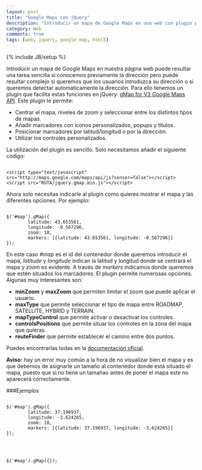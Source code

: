 ```yaml
---
layout: post
title: "Google Maps con jQuery"
description: "Introducir un mapa de Google Maps en una web con plugin para jQuery."
category: Web
comments: true
tags: [web, jquery, google map, html5]
---
```

<script type="text/javascript" src="http://maps.google.com/maps/api/js?sensor=false"></script>
<script src="http://cdn.jquerytools.org/1.2.7/full/jquery.tools.min.js"></script>
<script src="/recursos/js/jquery.gmap.min.js"></script>
<link rel="stylesheet" href="//cdnjs.cloudflare.com/ajax/libs/highlight.js/8.3/styles/default.min.css">
<script src="//cdnjs.cloudflare.com/ajax/libs/highlight.js/8.3/highlight.min.js"></script>
{% include JB/setup %}

Introducir un mapa de Google Maps en nuestra página web puede resultar una tarea sencilla si conocemos previamente la dirección pero puede resultar complejo si queremos que los usuarios introduzca su dirección o si queremos detectar automaticamente la dirección. Para ello tenemos un plugin que facilita estas funciones en jQuery: [gMap for V3 Google Maps API](https://github.com/fridek/gmap). Este plugin te permite:

* Centrar el mapa, niveles de zoom y seleccionar entre los distintos tipos de mapas.
* Añadir marcadores con iconos personalizados, popups y títulos.
* Posicionar marcadores por latitud/longitud o por la dirección.
* Utilizar los controles personalizados.

La utilización del plugin es sencillo. Solo necesitamos añadir el siguiente código:
<pre><code class="html">
&lt;script type="text/javascript" src="http://maps.google.com/maps/api/js?sensor=false"&gt;&lt;/script&gt;
&lt;script src="RUTA/jquery.gmap.min.js"&gt;&lt;/script&gt;
</code></pre>

Ahora solo necesitas indicarle al plugin como quieres mostrar el mapa y las diferentes opciones. Por ejemplo:
<pre><code class="javascript">
$('#map').gMap({
        latitude: 43.653561,
        longitude: -0.567296,
        zoom: 18,
        markers: [{latitude: 43.653561, longitude: -0.567296}]
});
</code></pre>

En este caso *#map* es el id del contenedor donde queremos introducir el mapa, *latitude* y *longitude* indican la latitud y longitud donde se centrará el mapa y *zoom* es evidente. A través de *markers* indicamos donde queremos que estén situados los marcadores.
El plugin permite numerosas opciones. Algunas muy interesantes son:

* **minZoom** y **maxZoom** que permiten limitar el zoom que puede aplicar el usuario.
* **maxType** que permite seleccionar el tipo de mapa entre ROADMAP, SATELLITE, HYBRID y TERRAIN.
* **mapTypeControl** que permite activar o desactivar los controles.
* **controlsPositions** que permite situar los controles en la zona del mapa que quieras.
* **routeFinder** que permite establecer el camino entre dos puntos.

Puedes encontrarlas todas en la [documentación oficial](http://www.smashinglabs.pl/gmap/documentation).

**Aviso:** hay un error muy común a la hora de no visualizar bien el mapa y es que debemos de asignarle un tamaño al contenedor donde está situado el mapa, puesto que si no tiene un tamañao antes de poner el mapa este no aparecerá correctamente.

###Ejemplos
<pre><code>
$('#map').gMap({
        latitude: 37.196937,
        longitude: -3.624265,
        zoom: 18,
        markers: [{latitude: 37.196937, longitude: -3.624265}]
});
</code></pre>

<div class="map" id="map1"></div>
<br />
<pre><code>
$('#map').gMap({});
</code></pre>

<div class="map" id="map2"></div>



<!-- script mapas -->
<script type="application/javascript">
$('#map1').gMap({
        latitude: 37.196937,
        longitude: -3.624265,
        zoom: 18,
        markers: [{latitude: 37.196937, longitude: -3.624265}]
});

$('#map2').gMap({});
</script>
